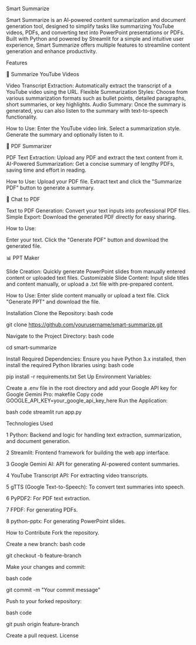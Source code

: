 Smart Summarize

Smart Summarize is an AI-powered content summarization and document generation tool, designed to simplify tasks like summarizing YouTube videos, PDFs, and converting text into PowerPoint presentations or PDFs. Built with Python and powered by Streamlit for a simple and intuitive user experience, Smart Summarize offers multiple features to streamline content generation and enhance productivity.

Features

🎥 Summarize YouTube Videos

Video Transcript Extraction: Automatically extract the transcript of a YouTube video using the URL.
Flexible Summarization Styles: Choose from various summarization formats such as bullet points, detailed paragraphs, short summaries, or key highlights.
Audio Summary: Once the summary is generated, you can also listen to the summary with text-to-speech functionality.

How to Use:
Enter the YouTube video link.
Select a summarization style.
Generate the summary and optionally listen to it.

📑 PDF Summarizer

PDF Text Extraction: Upload any PDF and extract the text content from it.
AI-Powered Summarization: Get a concise summary of lengthy PDFs, saving time and effort in reading.

How to Use:
Upload your PDF file.
Extract text and click the "Summarize PDF" button to generate a summary.

📜 Chat to PDF

Text to PDF Generation: Convert your text inputs into professional PDF files.
Simple Export: Download the generated PDF directly for easy sharing.

How to Use:

Enter your text.
Click the "Generate PDF" button and download the generated file.

📊 PPT Maker

Slide Creation: Quickly generate PowerPoint slides from manually entered content or uploaded text files.
Customizable Slide Content: Input slide titles and content manually, or upload a .txt file with pre-prepared content.

How to Use:
Enter slide content manually or upload a text file.
Click "Generate PPT" and download the file.

Installation
Clone the Repository:
bash code

git clone https://github.com/yourusername/smart-summarize.git

Navigate to the Project Directory:
bash code

cd smart-summarize

Install Required Dependencies: Ensure you have Python 3.x installed, then install the required Python libraries using:
bash code

pip install -r requirements.txt
Set Up Environment Variables:

Create a .env file in the root directory and add your Google API key for Google Gemini Pro:
makefile
Copy code
GOOGLE_API_KEY=your_google_api_key_here
Run the Application:

bash code
streamlit run app.py

Technologies Used

 1 Python: Backend and logic for handling text extraction, summarization, and document generation.
  
 2 Streamlit: Frontend framework for building the web app interface.
  
 3 Google Gemini AI: API for generating AI-powered content summaries.
  
 4 YouTube Transcript API: For extracting video transcripts.
  
 5 gTTS (Google Text-to-Speech): To convert text summaries into speech.
  
 6 PyPDF2: For PDF text extraction.
  
 7 FPDF: For generating PDFs.
  
 8 python-pptx: For generating PowerPoint slides.

How to Contribute
Fork the repository.

Create a new branch:
bash code

git checkout -b feature-branch

Make your changes and commit:

bash code

git commit -m "Your commit message"

Push to your forked repository:

bash code

git push origin feature-branch

Create a pull request.
License
